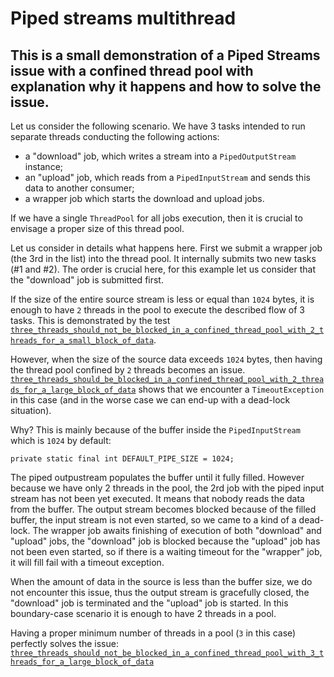 # Piped streams multithread 
## This is a small demonstration of a Piped Streams issue with a confined thread pool with explanation why it happens and how to solve the issue.

Let us consider the following scenario. We have 3 tasks intended to run separate threads conducting the following actions:

+ a "download" job, which writes a stream into a `PipedOutputStream` instance;
+ an "upload" job, which reads from a `PipedInputStream` and sends this data to another consumer;
+ a wrapper job which starts the download and upload jobs.

If we have a single `ThreadPool` for all jobs execution, then it is crucial to envisage a proper size of this thread pool.

Let us consider in details what happens here. First we submit a wrapper job (the 3rd in the list) into the thread pool. It internally submits two new tasks (#1 and #2). The order is crucial here, for this example let us consider that the "download" job is submitted first.

If the size of the entire source stream is less or equal than `1024` bytes, it is enough to have `2` threads in the pool to execute the described flow of 3 tasks. 
This is demonstrated by the test [`three_threads_should_not_be_blocked_in_a_confined_thread_pool_with_2_threads_for_a_small_block_of_data`](https://github.com/Andremoniy/pipedstreamsmultithread/blob/master/src/test/java/com/github/andremoniy/pipestreams/multithread/TestPipeStreamsInConfinedThreadPool.java#L23).

However, when the size of the source data exceeds `1024` bytes, then having the thread pool confined by `2` threads becomes an issue. 
[`three_threads_should_be_blocked_in_a_confined_thread_pool_with_2_threads_for_a_large_block_of_data`](https://github.com/Andremoniy/pipedstreamsmultithread/blob/master/src/test/java/com/github/andremoniy/pipestreams/multithread/TestPipeStreamsInConfinedThreadPool.java#L36) shows that we encounter a `TimeoutException` in this case (and in the worse case we can end-up with a dead-lock situation).

Why? This is mainly because of the buffer inside the `PipedInputStream` which is `1024` by default:
```
private static final int DEFAULT_PIPE_SIZE = 1024;
```

The piped outpustream populates the buffer until it fully filled. However because we have only 2 threads in the pool, the 2rd job with the piped input stream has not been yet executed. It means that nobody reads the data from the buffer. The output stream becomes blocked because of the filled buffer, the input stream is not even started, so we came to a kind of a dead-lock. The wrapper job awaits finishing of execution of both "download" and "upload" jobs, the "download" job is blocked because the "upload" job has not been even started, so if there is a waiting timeout for the "wrapper" job, it will fill fail with a timeout exception.

When the amount of data in the source is less than the buffer size, we do not encounter this issue, thus the output stream is gracefully closed, the "download" job is terminated and the "upload" job is started. In this boundary-case scenario it is enough to have 2 threads in a pool.

Having a proper minimum number of threads in a pool (`3` in this case) perfectly solves the issue: 
[`three_threads_should_not_be_blocked_in_a_confined_thread_pool_with_3_threads_for_a_large_block_of_data`](https://github.com/Andremoniy/pipedstreamsmultithread/blob/master/src/test/java/com/github/andremoniy/pipestreams/multithread/TestPipeStreamsInConfinedThreadPool.java#L49)
